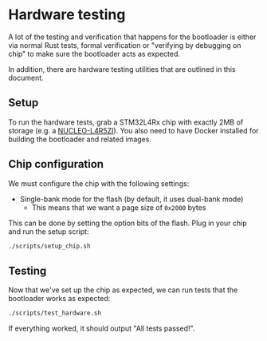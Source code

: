 # Hardware testing

A lot of the testing and verification that happens for the bootloader is either via normal Rust tests, formal verification or "verifying by debugging on chip" to make sure the bootloader acts as expected.

In addition, there are hardware testing utilities that are outlined in this document.

## Setup

To run the hardware tests, grab a STM32L4Rx chip with exactly 2MB of storage (e.g. a [NUCLEO-L4R5ZI](https://www.st.com/en/product/nucleo-l4r5zi)). You also need to have Docker installed for building the bootloader and related images.

## Chip configuration

We must configure the chip with the following settings:

- Single-bank mode for the flash (by default, it uses dual-bank mode)
  - This means that we want a page size of `0x2000` bytes

This can be done by setting the option bits of the flash. Plug in your chip and run the setup script:

```sh
./scripts/setup_chip.sh
```

## Testing

Now that we've set up the chip as expected, we can run tests that the bootloader works as expected:

```sh
./scripts/test_hardware.sh
```

If everything worked, it should output "All tests passed!".
